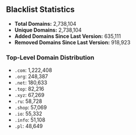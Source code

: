 ## Blacklist Statistics

- **Total Domains:** 2,738,104
- **Unique Domains:** 2,738,104
- **Added Domains Since Last Version:** 635,111
- **Removed Domains Since Last Version:** 918,923

### Top-Level Domain Distribution

-  `.com`: 1,222,408
-  `.org`: 248,387
-  `.net`: 180,633
-  `.top`: 82,216
-  `.xyz`: 67,269
-  `.ru`: 58,728
-  `.shop`: 57,069
-  `.io`: 55,332
-  `.info`: 51,108
-  `.pl`: 48,649
